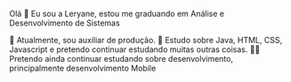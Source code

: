 Olá 👋
Eu sou a Leryane, estou me graduando em Análise e Desenvolvimento de Sistemas

🔭 Atualmente, sou auxiliar de produção.
🌱 Estudo sobre Java, HTML, CSS, Javascript e pretendo continuar estudando muitas outras coisas.
🧑‍🎓 Pretendo ainda continuar estudando sobre desenvolvimento, principalmente desenvolvimento Mobile
